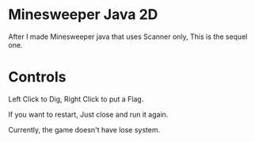# Minesweeper Java 2D
After I made Minesweeper java that uses Scanner only, This is the sequel one.

# Controls
Left Click to Dig, Right Click to put a Flag.

If you want to restart, Just close and run it again. 

Currently, the game doesn't have lose system.